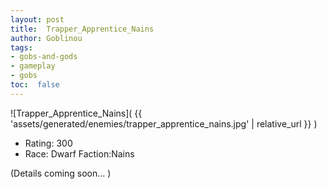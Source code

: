 ```yaml
---
layout: post
title:  Trapper_Apprentice_Nains
author: Goblinou
tags:
- gobs-and-gods
- gameplay
- gobs
toc:  false
---
```


![Trapper_Apprentice_Nains]( {{ 'assets/generated/enemies/trapper_apprentice_nains.jpg' | relative_url }} )
- Rating: 300
- Race: Dwarf  Faction:Nains

(Details coming soon... )